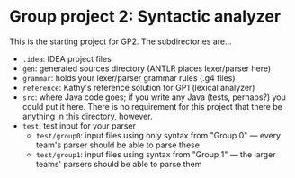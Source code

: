 # Group project 2: Syntactic analyzer

This is the starting project for GP2. The subdirectories are...
 * `.idea`: IDEA project files
 * `gen`: generated sources directory (ANTLR places lexer/parser here)
 * `grammar`: holds your lexer/parser grammar rules (.g4 files)
 * `reference`: Kathy's reference solution for GP1 (lexical analyzer)
 * `src`: where Java code goes; if you write any Java (tests, perhaps?) you could put it here. There is no requirement
   for this project that there be anything in this directory, however.
 * `test`: test input for your parser
    * `test/group0`: input files using only syntax from "Group 0" — every team's parser should be able to parse these
    * `test/group1`: input files using syntax from "Group 1" — the larger teams' parsers should be able to parse them
 